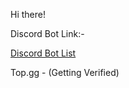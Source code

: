 Hi there!

Discord Bot Link:-

<a href="https://discord.ly/suebot">Discord Bot List</a>

Top.gg - (Getting Verified)





